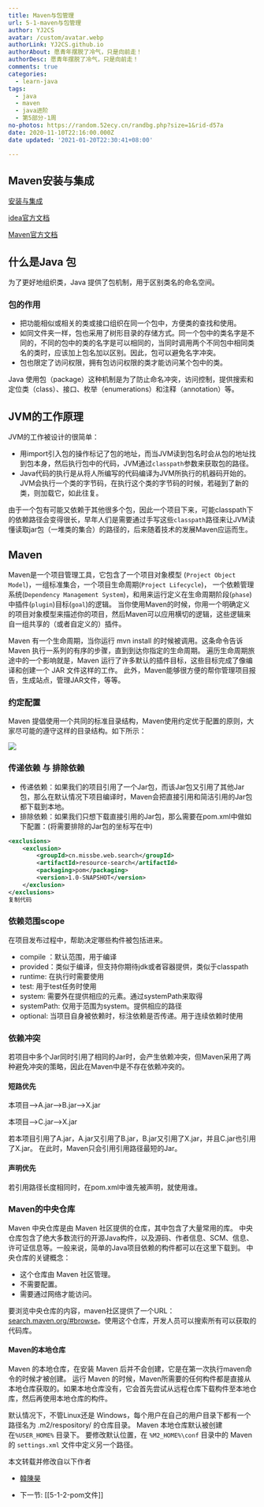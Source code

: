 ```yaml
---
title: Maven与包管理
url: 5-1-maven与包管理
author: YJ2CS
avatar: /custom/avatar.webp
authorLink: YJ2CS.github.io
authorAbout: 愿青年摆脱了冷气，只是向前走！
authorDesc: 愿青年摆脱了冷气，只是向前走！
comments: true
categories:
  - learn-java
tags:
  - java
  - maven
  - java进阶
  - 第5部分-1周
no-photos: https://random.52ecy.cn/randbg.php?size=1&rid-d57a
date: 2020-11-10T22:16:00.000Z
date updated: '2021-01-20T22:30:41+08:00'

---
```


## Maven安装与集成

[安装与集成](https://blog.csdn.net/Sugar_map/article/details/80262080)

[idea官方文档](https://www.jetbrains.com/help/idea/2020.2/maven-support.html#change_jdk)

[Maven官方文档](https://maven.apache.org/guides/index.html)

## 什么是Java 包

为了更好地组织类，Java 提供了包机制，用于区别类名的命名空间。

### 包的作用

- 把功能相似或相关的类或接口组织在同一个包中，方便类的查找和使用。
- 如同文件夹一样，包也采用了树形目录的存储方式。同一个包中的类名字是不同的，不同的包中的类的名字是可以相同的，当同时调用两个不同包中相同类名的类时，应该加上包名加以区别。因此，包可以避免名字冲突。
- 包也限定了访问权限，拥有包访问权限的类才能访问某个包中的类。

Java 使用包（package）这种机制是为了防止命名冲突，访问控制，提供搜索和定位类（class）、接口、枚举（enumerations）和注释（annotation）等。

## JVM的工作原理

JVM的工作被设计的很简单：

- 用import引入包的操作标记了包的地址，而当JVM读到包名时会从包的地址找到包本身，然后执行包中的代码，JVM通过`classpath`参数来获取包的路径。
- Java代码的执行是从将人所编写的代码编译为JVM所执行的机器码开始的。JVM会执行一个类的字节码，在执行这个类的字节码的时候，若碰到了新的类，则加载它，如此往复。

由于一个包有可能又依赖于其他很多个包，因此一个项目下来，可能classpath下的依赖路径会变得很长，早年人们是需要通过手写这些`classpath`路径来让JVM读懂读取jar包（一堆类的集合）的路径的，后来随着技术的发展Maven应运而生。

## Maven

Maven是一个项目管理工具，它包含了一个项目对象模型 (`Project Object Model`)，一组标准集合，一个项目生命周期(`Project Lifecycle`)，
一个依赖管理系统(`Dependency Management System`)，和用来运行定义在生命周期阶段(`phase`)中插件(`plugin`)目标(`goal`)的逻辑。
当你使用Maven的时候，你用一个明确定义的项目对象模型来描述你的项目，然后Maven可以应用横切的逻辑，这些逻辑来自一组共享的（或者自定义的）插件。

Maven 有一个生命周期，当你运行 mvn install 的时候被调用。这条命令告诉 Maven 执行一系列的有序的步骤，直到到达你指定的生命周期。
遍历生命周期旅途中的一个影响就是，Maven 运行了许多默认的插件目标，这些目标完成了像编译和创建一个 JAR 文件这样的工作。 此外，Maven能够很方便的帮你管理项目报告，生成站点，管理JAR文件，等等。

### 约定配置

Maven 提倡使用一个共同的标准目录结构，Maven使用约定优于配置的原则，大家尽可能的遵守这样的目录结构。如下所示：

![](https://user-gold-cdn.xitu.io/2020/7/14/1734d9f714ec1459?imageView2/0/w/1280/h/960/format/webp/ignore-error/1)

### 传递依赖 与 排除依赖

- 传递依赖：如果我们的项目引用了一个Jar包，而该Jar包又引用了其他Jar包，那么在默认情况下项目编译时，Maven会把直接引用和简洁引用的Jar包都下载到本地。
- 排除依赖：如果我们只想下载直接引用的Jar包，那么需要在pom.xml中做如下配置：(将需要排除的Jar包的坐标写在中)

```xml
<exclusions>
    <exclusion>
        <groupId>cn.missbe.web.search</groupId>
        <artifactId>resource-search</artifactId>
        <packaging>pom</packaging>
        <version>1.0-SNAPSHOT</version>
    </exclusion>
</exclusions>
复制代码
```

### 依赖范围scope

在项目发布过程中，帮助决定哪些构件被包括进来。

- compile ：默认范围，用于编译
- provided：类似于编译，但支持你期待jdk或者容器提供，类似于classpath
- runtime: 在执行时需要使用
- test: 用于test任务时使用
- system: 需要外在提供相应的元素。通过systemPath来取得
- systemPath: 仅用于范围为system。提供相应的路径
- optional: 当项目自身被依赖时，标注依赖是否传递。用于连续依赖时使用

### 依赖冲突

若项目中多个Jar同时引用了相同的Jar时，会产生依赖冲突，但Maven采用了两种避免冲突的策略，因此在Maven中是不存在依赖冲突的。

#### 短路优先

本项目——>A.jar——>B.jar——>X.jar

本项目——>C.jar——>X.jar

若本项目引用了A.jar，A.jar又引用了B.jar，B.jar又引用了X.jar，并且C.jar也引用了X.jar。 在此时，Maven只会引用引用路径最短的Jar。

#### 声明优先

若引用路径长度相同时，在pom.xml中谁先被声明，就使用谁。

### Maven的中央仓库

Maven 中央仓库是由 Maven 社区提供的仓库，其中包含了大量常用的库。 中央仓库包含了绝大多数流行的开源Java构件，以及源码、作者信息、SCM、信息、许可证信息等。一般来说，简单的Java项目依赖的构件都可以在这里下载到。 中央仓库的关键概念：

- 这个仓库由 Maven 社区管理。
- 不需要配置。
- 需要通过网络才能访问。

要浏览中央仓库的内容，maven社区提供了一个URL：[search.maven.org/#browse](http://search.maven.org/#browse)。使用这个仓库，开发人员可以搜索所有可以获取的代码库。

#### Maven的本地仓库

Maven 的本地仓库，在安装 Maven 后并不会创建，它是在第一次执行maven命令的时候才被创建。 运行 Maven 的时候，Maven所需要的任何构件都是直接从本地仓库获取的。如果本地仓库没有，它会首先尝试从远程仓库下载构件至本地仓库，然后再使用本地仓库的构件。

默认情况下，不管Linux还是 Windows，每个用户在自己的用户目录下都有一个路径名为 .m2/respository/ 的仓库目录。 Maven 本地仓库默认被创建在`%USER_HOME%` 目录下。
要修改默认位置，在 `%M2_HOME%\conf` 目录中的 Maven 的 `settings.xml` 文件中定义另一个路径。

本文转载并修改自以下作者

- [韓陳昊](https://juejin.cn/post/6850418117948997645)

- 下一节: [[5-1-2-pom文件]]
